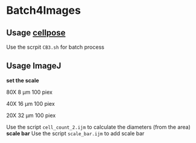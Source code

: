 # Batch4Images
## Usage [cellpose](http://www.cellpose.org/)

Use the scrpit `CB3.sh` for batch process

## Usage ImageJ

**set the scale**

80X 8 μm 100 piex

40X 16 μm 100 piex

20X 32 μm 100 piex

Use the script `cell_count_2.ijm` to calculate the diameters (from the area)
**scale bar**
Use the script `scale_bar.ijm` to add scale bar
